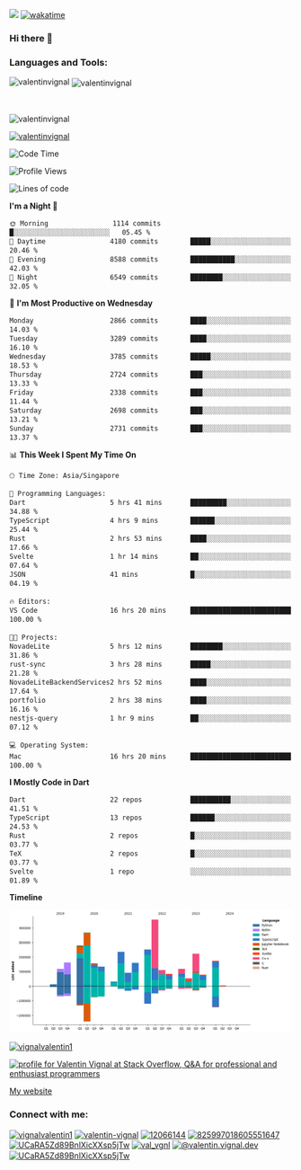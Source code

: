 
![](https://komarev.com/ghpvc/?username=valentinvignal&label=Profile%20views&color=0e75b6&style=flat)
[![wakatime](https://wakatime.com/badge/user/a700230c-ba51-4378-8fbc-fbcb542401ed.svg)](https://wakatime.com/@a700230c-ba51-4378-8fbc-fbcb542401ed)

### Hi there 👋

<h3 align="left">Languages and Tools:</h3>


<p><img align="left" src="https://github-readme-stats.vercel.app/api?username=ValentinVignal&count_private=true&show_icons=true&theme=dark" alt="valentinvignal" /></p>

<p>&nbsp;<img align="center" src="https://github-readme-stats.vercel.app/api/top-langs/?username=ValentinVignal&hide=jupyter%20notebook&layout=compact&theme=dark" alt="valentinvignal" /></p>

<br/>

<p><img align="center" src="https://github-readme-streak-stats.herokuapp.com/?user=valentinvignal&theme=dark" alt="valentinvignal" /></p>


<p align="left"> <a href="https://github.com/ryo-ma/github-profile-trophy"><img src="https://github-profile-trophy.vercel.app/?username=valentinvignal&theme=darkhub" alt="valentinvignal" /></a> </p>

<!--START_SECTION:waka-->
![Code Time](http://img.shields.io/badge/Code%20Time-2%2C485%20hrs-blue)

![Profile Views](http://img.shields.io/badge/Profile%20Views-0-blue)

![Lines of code](https://img.shields.io/badge/From%20Hello%20World%20I%27ve%20Written-3.3%20million%20lines%20of%20code-blue)

**I'm a Night 🦉** 

```text
🌞 Morning                1114 commits        █░░░░░░░░░░░░░░░░░░░░░░░░   05.45 % 
🌆 Daytime                4180 commits        █████░░░░░░░░░░░░░░░░░░░░   20.46 % 
🌃 Evening                8588 commits        ███████████░░░░░░░░░░░░░░   42.03 % 
🌙 Night                  6549 commits        ████████░░░░░░░░░░░░░░░░░   32.05 % 
```
📅 **I'm Most Productive on Wednesday** 

```text
Monday                   2866 commits        ████░░░░░░░░░░░░░░░░░░░░░   14.03 % 
Tuesday                  3289 commits        ████░░░░░░░░░░░░░░░░░░░░░   16.10 % 
Wednesday                3785 commits        █████░░░░░░░░░░░░░░░░░░░░   18.53 % 
Thursday                 2724 commits        ███░░░░░░░░░░░░░░░░░░░░░░   13.33 % 
Friday                   2338 commits        ███░░░░░░░░░░░░░░░░░░░░░░   11.44 % 
Saturday                 2698 commits        ███░░░░░░░░░░░░░░░░░░░░░░   13.21 % 
Sunday                   2731 commits        ███░░░░░░░░░░░░░░░░░░░░░░   13.37 % 
```


📊 **This Week I Spent My Time On** 

```text
🕑︎ Time Zone: Asia/Singapore

💬 Programming Languages: 
Dart                     5 hrs 41 mins       █████████░░░░░░░░░░░░░░░░   34.88 % 
TypeScript               4 hrs 9 mins        ██████░░░░░░░░░░░░░░░░░░░   25.44 % 
Rust                     2 hrs 53 mins       ████░░░░░░░░░░░░░░░░░░░░░   17.66 % 
Svelte                   1 hr 14 mins        ██░░░░░░░░░░░░░░░░░░░░░░░   07.64 % 
JSON                     41 mins             █░░░░░░░░░░░░░░░░░░░░░░░░   04.19 % 

🔥 Editors: 
VS Code                  16 hrs 20 mins      █████████████████████████   100.00 % 

🐱‍💻 Projects: 
NovadeLite               5 hrs 12 mins       ████████░░░░░░░░░░░░░░░░░   31.86 % 
rust-sync                3 hrs 28 mins       █████░░░░░░░░░░░░░░░░░░░░   21.28 % 
NovadeLiteBackendServices2 hrs 52 mins       ████░░░░░░░░░░░░░░░░░░░░░   17.64 % 
portfolio                2 hrs 38 mins       ████░░░░░░░░░░░░░░░░░░░░░   16.16 % 
nestjs-query             1 hr 9 mins         ██░░░░░░░░░░░░░░░░░░░░░░░   07.12 % 

💻 Operating System: 
Mac                      16 hrs 20 mins      █████████████████████████   100.00 % 
```

**I Mostly Code in Dart** 

```text
Dart                     22 repos            ██████████░░░░░░░░░░░░░░░   41.51 % 
TypeScript               13 repos            ██████░░░░░░░░░░░░░░░░░░░   24.53 % 
Rust                     2 repos             █░░░░░░░░░░░░░░░░░░░░░░░░   03.77 % 
TeX                      2 repos             █░░░░░░░░░░░░░░░░░░░░░░░░   03.77 % 
Svelte                   1 repo              ░░░░░░░░░░░░░░░░░░░░░░░░░   01.89 % 
```



**Timeline**

![Lines of Code chart](https://raw.githubusercontent.com/ValentinVignal/ValentinVignal/main/assets/bar_graph.png)


<!--END_SECTION:waka-->

<p align="left"> <a href="https://twitter.com/vignalvalentin1" target="blank"><img src="https://img.shields.io/twitter/follow/vignalvalentin1?logo=twitter" alt="vignalvalentin1" /></a> </p>

<a href="https://stackoverflow.com/users/12066144/valentin-vignal"><img src="https://stackexchange.com/users/flair/16694563.png?theme=dark" width="208" height="58" alt="profile for Valentin Vignal at Stack Overflow, Q&amp;A for professional and enthusiast programmers" title="profile for Valentin Vignal at Stack Overflow, Q&amp;A for professional and enthusiast programmers"></a>

[My website](https://valentinvignal.github.io/portfolio/)

<h3 align="left">Connect with me:</h3>
<p align="left">
<a href="https://twitter.com/vignalvalentin1" target="blank"><img align="center" src="https://raw.githubusercontent.com/rahuldkjain/github-profile-readme-generator/master/src/images/icons/Social/twitter.svg" alt="vignalvalentin1" height="30" width="40" /></a>
<a href="https://linkedin.com/in/valentin-vignal" target="blank"><img align="center" src="https://raw.githubusercontent.com/rahuldkjain/github-profile-readme-generator/master/src/images/icons/Social/linked-in-alt.svg" alt="valentin-vignal" height="30" width="40" /></a>
<a href="https://stackoverflow.com/users/12066144" target="blank"><img align="center" src="https://raw.githubusercontent.com/rahuldkjain/github-profile-readme-generator/master/src/images/icons/Social/stack-overflow.svg" alt="12066144" height="30" width="40" /></a>
<a href="https://discordapp.com/users/825997018605551647" target="blank"><img align="center" src="https://raw.githubusercontent.com/rahuldkjain/github-profile-readme-generator/master/src/images/icons/Social/discord.svg" alt="825997018605551647" height="30" width="40" /></a>
<a href="https://www.reddit.com/user/ValentinVignal" target="blank"><img align="center" src="https://raw.githubusercontent.com/rahuldkjain/github-profile-readme-generator/master/src/images/icons/Social/reddit.svg" alt="UCaRA5Zd89BnlXicXXsp5jTw" height="30" width="40" /></a>
<a href="https://instagram.com/valentin_vignal" target="blank"><img align="center" src="https://raw.githubusercontent.com/rahuldkjain/github-profile-readme-generator/master/src/images/icons/Social/instagram.svg" alt="val_vgnl" height="30" width="40" /></a>
<a href="https://medium.com/@valentin.vignal.dev" target="blank"><img align="center" src="https://raw.githubusercontent.com/rahuldkjain/github-profile-readme-generator/master/src/images/icons/Social/medium.svg" alt="@valentin.vignal.dev" height="30" width="40" /></a>
<a href="https://www.youtube.com/channel/UCaRA5Zd89BnlXicXXsp5jTw" target="blank"><img align="center" src="https://raw.githubusercontent.com/rahuldkjain/github-profile-readme-generator/master/src/images/icons/Social/youtube.svg" alt="UCaRA5Zd89BnlXicXXsp5jTw" height="30" width="40" /></a>
</p>


